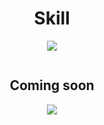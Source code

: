 <h1 align="center">Skill</h1>

<p align="center">
  <a href="https://skillicons.dev">
    <img src="https://skillicons.dev/icons?i=html,css,js,typescript,react" />
  </a>
</p>

<p href="https://discord.gg/onlp" align="center">
    <img alt="" src="https://github-readme-stats-sigma-five.vercel.app/api?username=gabrielmartinsss&theme=tokyonight&show_icons=true">
</p>

<h2 align="center">Coming soon</h2>

<p align="center">
  <a href="https://skillicons.dev">
    <img src="https://skillicons.dev/icons?i=tailwind,mongodb,sequelize,nodejs" />
  </a>
</p>
